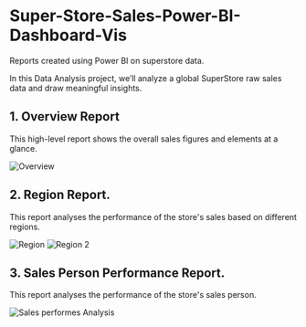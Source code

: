 # Super-Store-Sales-Power-BI-Dashboard-Vis

Reports created using Power BI on superstore data.

In this Data Analysis project, we’ll analyze a global SuperStore raw sales data and draw meaningful insights.

## 1. Overview Report
This high-level report shows the overall sales figures and elements at a glance.

![Overview](https://github.com/AjayP3945/Super-Store-Sales-Power-BI-Dashboard-Vis/assets/134135950/8939c63b-6f5f-43f2-910b-6e76536cd298)


## 2. Region Report.
This report analyses the performance of the store's sales based on different regions.

![Region](https://github.com/AjayP3945/Super-Store-Sales-Power-BI-Dashboard-Vis/assets/134135950/2c63e18a-d416-4e47-abb4-619b65ce29b1)
![Region 2](https://github.com/AjayP3945/Super-Store-Sales-Power-BI-Dashboard-Vis/assets/134135950/dc3c48bc-9c82-4a04-aed0-e2547da95133)


## 3. Sales Person Performance Report.
This report analyses the performance of the store's sales person.

![Sales performes Analysis](https://github.com/AjayP3945/Super-Store-Sales-Power-BI-Dashboard-Vis/assets/134135950/c79b9946-13d2-4a2d-989f-3d97d3dd34fd)


